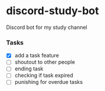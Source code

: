 # discord-study-bot
Discord bot for my study channel

### Tasks
- [x] add a task feature
- [ ] shoutout to other people 
- [ ] ending task
- [ ] checking if task expired
- [ ] punishing for overdue tasks